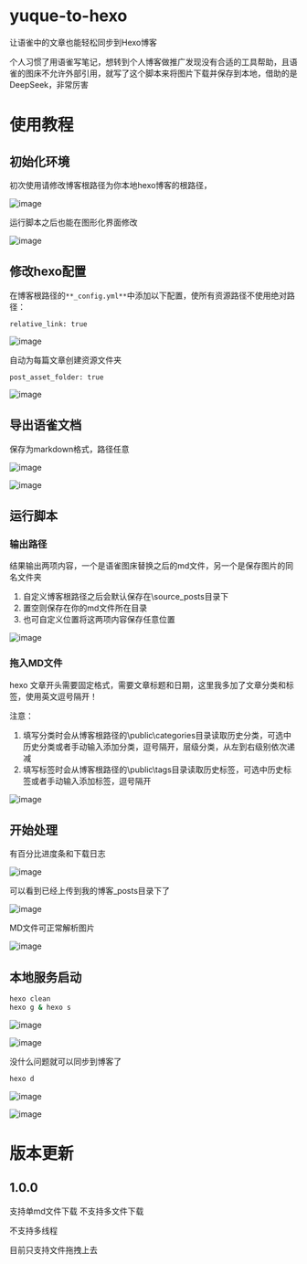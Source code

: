 # yuque-to-hexo
让语雀中的文章也能轻松同步到Hexo博客

个人习惯了用语雀写笔记，想转到个人博客做推广发现没有合适的工具帮助，且语雀的图床不允许外部引用，就写了这个脚本来将图片下载并保存到本地，借助的是DeepSeek，非常厉害

# 使用教程

## 初始化环境

初次使用请修改博客根路径为你本地hexo博客的根路径，

![image](https://github.com/user-attachments/assets/3331e623-73c4-4e2f-9515-922432c7a287)


运行脚本之后也能在图形化界面修改

![image](https://github.com/user-attachments/assets/33a2cd16-e723-4341-a442-28eea5c8613c)


## 修改hexo配置

在博客根路径的`**_config.yml**`中添加以下配置，使所有资源路径不使用绝对路径：

```plain
relative_link: true
```

![image](https://github.com/user-attachments/assets/39939762-9c5f-492d-8602-05dcc9f54182)

 自动为每篇文章创建资源文件夹

```plain
post_asset_folder: true
```

![image](https://github.com/user-attachments/assets/d9383e09-a2f5-4da2-aaf4-57202d32457d)


## 导出语雀文档

保存为markdown格式，路径任意

![image](https://github.com/user-attachments/assets/16048c55-472d-4e80-9adc-79e49c137022)


![image](https://github.com/user-attachments/assets/3601e68c-4766-42b4-837d-96b65560fabc)


## 运行脚本

### 输出路径

结果输出两项内容，一个是语雀图床替换之后的md文件，另一个是保存图片的同名文件夹

1. 自定义博客根路径之后会默认保存在\source\_posts目录下
2. 置空则保存在你的md文件所在目录
3. 也可自定义位置将这两项内容保存任意位置

![image](https://github.com/user-attachments/assets/a9f42078-4d35-46be-aa97-756afddd817b)


### 拖入MD文件

hexo 文章开头需要固定格式，需要文章标题和日期，这里我多加了文章分类和标签，使用英文逗号隔开！

注意：

1. 填写分类时会从博客根路径的\public\categories目录读取历史分类，可选中历史分类或者手动输入添加分类，逗号隔开，层级分类，从左到右级别依次递减
2. 填写标签时会从博客根路径的\public\tags目录读取历史标签，可选中历史标签或者手动输入添加标签，逗号隔开

![image](https://github.com/user-attachments/assets/8bc35c8e-1c80-4009-a7fb-b1bc22006c77)


## 开始处理

有百分比进度条和下载日志

![image](https://github.com/user-attachments/assets/5cc90308-4139-466a-9dbb-b82310119257)


可以看到已经上传到我的博客_posts目录下了

![image](https://github.com/user-attachments/assets/d88de29c-440b-4411-bd3e-7b179fd7666c)


MD文件可正常解析图片

![image](https://github.com/user-attachments/assets/8416b98b-5411-4adb-9c9e-9fc5d46ec321)


## 本地服务启动

```bash
hexo clean
hexo g & hexo s
```

![image](https://github.com/user-attachments/assets/e74671fe-86b3-4756-b17f-550b308711dd)


![image](https://github.com/user-attachments/assets/49c731ee-db49-4695-af2f-4eb5db9771d0)


没什么问题就可以同步到博客了

```bash
hexo d
```

![image](https://github.com/user-attachments/assets/046314a8-ff91-4584-b23e-df3bcee78b3f)


![image](https://github.com/user-attachments/assets/6bc1aad2-26d3-4f96-b966-9f389136dfe2)


# 版本更新

## 1.0.0

支持单md文件下载	不支持多文件下载

不支持多线程

目前只支持文件拖拽上去

